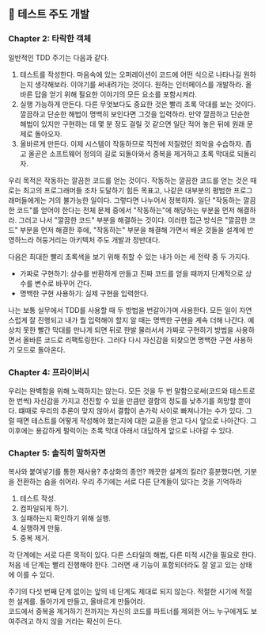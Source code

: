 ## 🍭 테스트 주도 개발

### Chapter 2: 타락한 객체

일반적인 TDD 주기는 다음과 같다.

1. 테스트를 작성한다. 마음속에 있는 오퍼레이션이 코드에 어떤 식으로 나타나길 원하는지 생각해보라. 이야기를 써내려가는 것이다. 원하는 인터페이스를 개발하라. 올바른 답을 얻기 위해 필요한 이야기의 모든 요소를 포함시켜라.
2. 실행 가능하게 만든다. 다른 무엇보다도 중요한 것은 빨리 초록 막대를 보는 것이다. 깔끔하고 단순한 해법이 명백히 보인다면 그것을 입력하라. 만약 깔끔하고 단순한 해법이 있지만 구현하는 데 몇 분 정도 걸릴 것 같으면 일단 적어 놓은 뒤에 원래 문제로 돌아오자.
3. 올바르게 만든다. 이제 시스템이 작동하므로 직전에 저질렀던 죄악을 수습하자. 좁고 올곧은 소프트웨어 정의의 길로 되돌아와서 중복을 제거하고 초록 막대로 되돌리자.

우리 목적은 작동하는 깔끔한 코드를 얻는 것이다. 작동하는 깔끔한 코드를 얻는 것은 때로는 최고의 프로그래머들 조차 도달하기 힘든 목표고, 나같은 대부분의 평범한 프로그래머들에게는 거의 불가능한 일이다. 그렇다면 나누어서 정복하자. 일단 "작동하는 깔끔한 코드"를 얻어야 한다는 전체 문제 중에서 "작동하는"에 해당하는 부분을 먼저 해결하라. 그러고 나서 "깔끔한 코드" 부분을 해결하는 것이다. 이러한 접근 방식은 "깔끔한 코드" 부분을 먼저 해결한 후에, "작동하는" 부분을 해결해 가면서 배운 것들을 설계에 반영하느라 허둥거리는 아키텍처 주도 개발과 정반대다.   

다음은 최대한 빨리 초록색을 보기 위해 취할 수 있는 내가 아는 세 전략 중 두 가지다.

- 가짜로 구현하기: 상수를 반환하게 만들고 진짜 코드를 얻을 때까지 단계적으로 상수를 변수로 바꾸어 간다.
- 명백한 구현 사용하기: 실제 구현을 입력한다.

나는 보통 실무에서 TDD를 사용할 때 두 방법을 번갈아가며 사용한다. 모든 일이 자연스럽게 잘 진행되고 내가 뭘 입력해야 할지 알 때는 명백한 구현을 계속 더해 나간다. 예상치 못한 빨간 막대를 만나게 되면 뒤로 한발 물러서서 가짜로 구현하기 방법을 사용하면서 올바른 코드로 리팩토링한다. 그러다 다시 자신감을 되찾으면 명백한 구현 사용하기 모드로 돌아온다.

### Chapter 4: 프라이버시

우리는 완벽함을 위해 노력하지는 않는다. 모든 것을 두 번 말함으로써(코드와 테스트로 한 번씩) 자신감을 가지고 전진할 수 있을 만큼만 결함의 정도를 낮추기를 희망할 뿐이다. 떄때로 우리의 추론이 맞지 않아서 결함이 손가락 사이로 빠져나가는 수가 있다. 그럴 때면 테스트를 어떻게 작성해야 했는지에 대한 교훈을 얻고 다시 앞으로 나아간다. 그 이후에는 용감하게 펄럭이는 초록 막대 아래서 대담하게 앞으로 나아갈 수 있다.

### Chapter 5: 솔직히 말하자면
복사와 붙여넣기를 통한 재사용? 추상화의 종언? 깨끗한 설계의 킬러? 흥분했다면, 기분을 전환하는 숨을 쉬어라. 우리 주기에는 서로 다른 단계들이 있다는 것을 기억하라

1. 테스트 작성.
2. 컴파일되게 하기.
3. 실패하는지 확인하기 위해 실행.
4. 실행하게 만듦.
5. 중복 제거.

각 단계에는 서로 다른 목적이 있다. 다른 스타일의 해법, 다른 미적 시간을 필요로 한다. 처음 네 단계는 빨리 진행해야 한다. 그러면 새 기능이 포함되더라도 잘 알고 있는 상태에 이를 수 있다.   

주기의 다섯 번째 단계 없이는 앞의 네 단계도 제대로 되지 않는다. 적절한 시기에 적절한 설계를. 돌아가게 만들고, 올바르게 만들어라.   
코드에서 중복을 제거하기 전까지는 자신의 코드를 파트너를 제외한 어느 누구에게도 보여주려고 하지 않을 거라는 확신이 든다.
